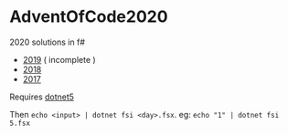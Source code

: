 # AdventOfCode2020
2020 solutions in f#

- [2019](https://github.com/gogsbread/AdventOfCode2019) ( incomplete )
- [2018](http://github.com/gogsbread/AdventOfCode2018)
- [2017](https://github.com/gogsbread/AdventOfCode2017)

Requires [dotnet5](https://dotnet.microsoft.com/download/dotnet/5.0)


Then `echo <input> | dotnet fsi <day>.fsx`. eg: `echo "1" | dotnet fsi 5.fsx`
